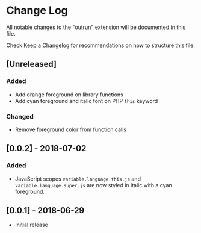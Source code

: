 # Change Log
All notable changes to the "outrun" extension will be documented in this file.

Check [Keep a Changelog](http://keepachangelog.com/) for recommendations on how to structure this file.

## [Unreleased]
### Added
- Add orange foreground on library functions 
- Add cyan foreground and italic font on PHP `this` keyword

### Changed
- Remove foreground color from function calls

## [0.0.2] - 2018-07-02
### Added
- JavaScript scopes `variable.language.this.js` and `variable.language.super.js` are now styled in italic with a cyan foreground.

## [0.0.1] - 2018-06-29
- Initial release

